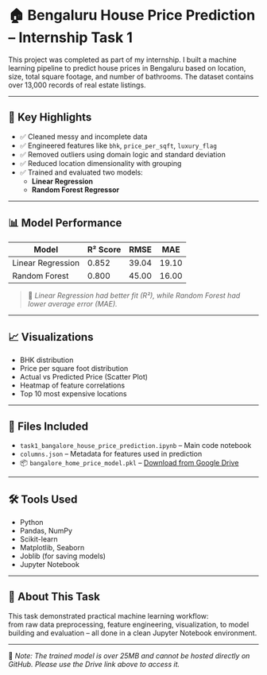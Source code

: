 # 🏠 Bengaluru House Price Prediction – Internship Task 1

This project was completed as part of my internship. I built a machine learning pipeline to predict house prices in Bengaluru based on location, size, total square footage, and number of bathrooms. The dataset contains over 13,000 records of real estate listings.

---

## 📌 Key Highlights

- ✅ Cleaned messy and incomplete data  
- ✅ Engineered features like `bhk`, `price_per_sqft`, `luxury_flag`  
- ✅ Removed outliers using domain logic and standard deviation  
- ✅ Reduced location dimensionality with grouping  
- ✅ Trained and evaluated two models:  
  - **Linear Regression**  
  - **Random Forest Regressor**

---

## 📊 Model Performance

| Model              | R² Score | RMSE   | MAE   |
|-------------------|----------|--------|-------|
| Linear Regression | 0.852    | 39.04  | 19.10 |
| Random Forest     | 0.800    | 45.00  | 16.00 |

> 📌 *Linear Regression had better fit (R²), while Random Forest had lower average error (MAE).*

---

## 📈 Visualizations

- BHK distribution
- Price per square foot distribution
- Actual vs Predicted Price (Scatter Plot)
- Heatmap of feature correlations
- Top 10 most expensive locations

---

## 📁 Files Included

- `task1_bangalore_house_price_prediction.ipynb` – Main code notebook
- `columns.json` – Metadata for features used in prediction
- 📦 `bangalore_home_price_model.pkl` – [Download from Google Drive](https://drive.google.com/your_model_link)

---

## 🛠️ Tools Used

- Python
- Pandas, NumPy
- Scikit-learn
- Matplotlib, Seaborn
- Joblib (for saving models)
- Jupyter Notebook

---

## 📣 About This Task

This task demonstrated practical machine learning workflow:  
from raw data preprocessing, feature engineering, visualization, to model building and evaluation – all done in a clean Jupyter Notebook environment.

---

📌 _Note: The trained model is over 25MB and cannot be hosted directly on GitHub. Please use the Drive link above to access it._

